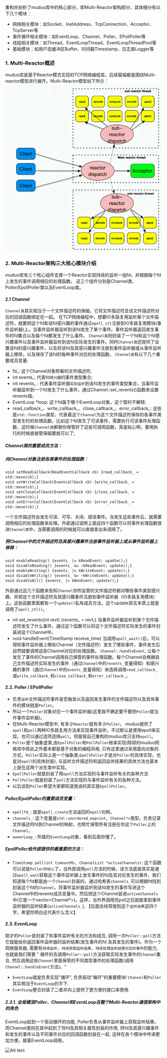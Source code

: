 重构并剖析了muduo库中的核心部分，即Multi-Reactor架构部分，具体细分有以下几个模块：
- 网络相关模块：如Socket、InetAddress、TcpConnection、Acceptor、TcpServer等
- 事件循环相关模块：如EventLoop、Channel、Poller、EPollPoller等
- 线程相关模块：如Thread、EventLoopThread、EventLoopThreadPool等
- 基础模块：如用户态缓冲区Buffer、时间戳Timestamp、日志类Logger等
### 1. Multi-Reactor概述
muduo库是基于Reactor模式实现的TCP网络编程库。后续篇幅都是围绕Multi-reactor模型进行展开。Multi-Reactor模型如下所示：
![Alt text](pic/image.png)

### 2. Multi-Reactor架构三大核心模块介绍
muduo库有三个核心组件支撑一个Reactor实现持续的监听一组fd，并根据每个fd上发生的事件调用相应的处理函数。
这三个组件分别是Channel类、Poller/EpollPoller类以及EventLoop类。

#### 2.1 Channel
```Channel类```其实相当于一个文件描述符的保姆，它将文件描述符及该文件描述符对应的回调函数绑定在一起。
在TCP网络编程中，想要IO多路复用监听某个文件描述符，就要把这个fd和该fd感兴趣的事件通过```epoll_ctl```注册到IO多路复用模块(事件监听器)上。当事件监听器监听到该fd发生了某个事件。事件监听器返回发生事件的fd集合以及每个fd都发生了什么事件。
```Channel类```则封装了一个fd和这个fd感兴趣事件以及事件监听器监听到该fd实际发生的事件。同时```Channel类```还提供了设置该fd的感兴趣事件，以及将该fd及其感兴趣事件注册到事件监听器或从事件监听器上移除，以及保存了该fd的每种事件对应的处理函数。
```Channel类```有以下几个重要成员变量: 
- fd_: 这个Channel对象照看的文件描述符;
- int events_: 代表fd```感兴趣```的事件类型集合;
- int revents_ : 代表事件监听器```实际监听```到该fd发生的事件类型集合，当事件监听器监听到一个fd发生了什么事件，通过Channel::set_revents()函数来设置revents值;
- EventLoop *loop: 这个fd属于哪个EventLoop对象，这个暂时不解释;
- read_callback_、write_callback_、close_callback_、error_callback_: 这些是```std::function```类型，代表着这个```Channel```为这个文件描述符保存的各事件类型发生时的处理函数。比如这个fd发生了可读事件，需要执行可读事件处理函数，这时候```Channel类```都替你保管好了这些可调用函数，真是贴心啊，要用执行的时候直接管保姆要就可以了;
##### Channel类的重要成员方法：
##### 向Channel对象注册各类事件的处理函数：
```
void setReadCallback(ReadEventCallback cb) {read_callback_ = std::move(cb);}
void setWriteCallback(Eventcallback cb) {write_callback_ = std::move(cb);}
void setCloseCallback(EventCallback cb) {close_callback_ = std::move(cb);}
void setErrorCallback(EventCallback cb) {error_callback_ = std::move(cb);}
```
一个文件描述符会发生可读、可写、关闭、错误事件。当发生这些事件后，就需要调用相应的处理函数来处理。外部通过调用上面这四个函数可以将事件处理函数放进```Channel类```中，当需要调用的时候就可以直接拿出来调用了。

##### 将Channel中的文件描述符及其感兴趣事件注册事件监听器上或从事件监听器上移除：
```
void enableReading() {events_ |= kReadEvent; upadte();}
void disableReading() {events_ &= ~kReadEvent; update();}
void enableWriting() {events_ |= kWriteEvent; update();}
void disableWriting() {events_ &= ~kWriteEvent; update();}
void disableAll() {events_ |= kNonEvent; update();}
```

外部通过这几个函数来告知```Channel```你所监管的文件描述符都对哪些事件类型感兴趣，并把这个文件描述符及其感兴趣事件注册到事件监听器（IO多路复用模块）上。这些函数里面都有一个```update()```私有成员方法，这个update其实本质上就是调用了```epoll_ctl()```。

- int set_revents(int revt) {revents_ = revt;} 当事件监听器监听到某个文件描述符发生了什么事件，通过这个函数可以将这个文件描述符实际发生的事件封装进这个Channel中。
- void handleEvent(TimeStamp receive_time) 当调用```epoll_wait()```后，可以得知事件监听器上哪些Channel（文件描述符）发生了哪些事件，事件发生后自然就要调用这些Channel对应的处理函数。 ```Channel::handleEvent```, 让每个发生了事件的Channel调用自己保管的事件处理函数。每个Channel会根据自己文件描述符实际发生的事件（通过```Channel```中的```revents_```变量得知）和感兴趣的事件（通过```Channel```中的```events_```变量得知）来选择调用```read_callback_```或```write_callback_```和```close_callback_```和```error_callback_```。

#### 2.2. Poller / EPollPoller
- 负责```监听```文件描述符事件是否触发以及返回发生事件的文件描述符以及具体事件的模块就是```Poller```。
- 所以一个```Poller```对象对应一个事件监听器(这里我不确定要不要把```Poller```就当作事件监听器)。
- 在Multi-Reactor模型中, 有多少```Reactor```就有多少```Poller```。
muduo提供了```epoll```和```poll```两种IO多路复用方法来实现事件监听。不过默认是使用epoll来实现，也可以通过选项选择```poll```。但是我自己重构的muduo库只支持```epoll```。
- ```Poller```是个抽象虚类,由```EpollPoller```和```PollPoller```继承实现(陈硕的muduo网络库中除此之外基本都是基于对象的编程风格, 只有这里通过采用面向对象的方式，```Poller```实际上是一个抽象类,```EpollPoller```才是对```Poller```的具体实现，也是对```epoll```的具体封装), 与监听文件描述符和返回监听结果的具体方法也基本上是在这两个派生类中实现。
- ```EpollPoller```就是封装了用```epoll```方法实现的与事件监听有关的各种方法
- ```PollPoller```就是封装了```poll```方法实现的与事件监听有关的各种方法。
- 以后谈到```Poller```希望大家都知道我说的其实是```EpollPoller```。

##### Poller/EpollPoller的重要成员变量：

- ```epollfd_```: 就是```epoll_create```方法返回的```epoll```句柄。
- ```channels_```: 这个变量是```std::unordered_map<int, Channel*>```类型，负责记录文件描述符fd到Channel的映射，也帮忙保管所有注册在你这个```Poller```上的```Channel```。
- ```ownerLoop_```: 所属的```EventLoop```对象，看到后面你懂了。

##### EpollPoller给外部提供的最重要的方法：
- ```TimeStamp poll(int timeoutMs, ChannelList *activeChannels)```: 这个函数可以说是```Poller的核心```了，当外部调用```poll```方法的时候，该方法底层其实是通过```epoll_wait```获取这个事件监听器上发生事件的fd及其对应发生的事件，我们知道每个fd都是由一个```Channel```封装的，通过哈希表```channels_```可以根据fd找到封装这个fd的```Channel```。将事件监听器监听到该fd发生的事件写进这个Channel中的revents成员变量中。然后把这个Channel装进```activeChannels```中(它是一个vector<Channel*>)。这样，当外界调用完poll之后就能拿到事件监听器的监听结果(```activeChannels_```), 【后面会经常提到这个```监听结果```这四个字，希望你明白这代表什么含义】

#### 2.3. EventLoop
刚才的```Poller```是封装了和事件监听有关的方法和成员, 调用一次```Poller::poll```方法它就能给你返回事件监听器的监听结果(发生事件的fd 及其发生的事件)。作为一个网络服务器, 需要有```持续监听```、```持续获取监听结果```、```持续处理监听结果对应的事件```的能力, 也就是我们需要 " 循环的去调用```Poller::poll```方法获取实际发生事件的```Channel```集合,  然后调用这些```Channel```里面保管的不同类型事件的处理函数(调用```Channel::handleEvent```方法)。" 

- ```EventLoop```就是负责实现"循环", 负责驱动"循环"的重要模块! ```Channel```和```Poller```其实相当于```EventLoop```的手下.
- ```EventLoop```整合封装了二者并向上提供了更方便的接口来使用.

#####  2.3.1. 全局概览Poller、Channel和EventLoop在整个Multi-Reactor通信架构中的角色
EventLoop起到一个驱动循环的功能, Poller负责从事件监听器上获取监听结果。而Channel类则在其中起到了将fd及其相关属性封装的作用, 将fd及其感兴趣事件和发生的事件以及不同事件对应的回调函数封装在一起, 这样在各个模块中传递更加方便。接着EventLoop调用。

![Alt text](pic/image2.png)